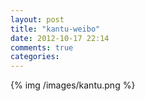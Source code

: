 ```yaml
---
layout: post
title: "kantu-weibo"
date: 2012-10-17 22:14
comments: true
categories: 
---
```


{% img /images/kantu.png %}
